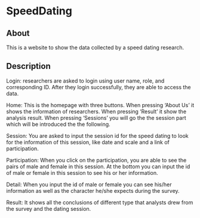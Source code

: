 # SpeedDating

## About

This is a website to show the data collected by a speed dating research.

## Description

Login: researchers are asked to login using user name, role, and corresponding ID. After they login successfully, they are able to access the data.

Home: This is the homepage with three buttons. When pressing ‘About Us’ it shows the information of researchers. When pressing ‘Result’ it show the analysis result. When pressing ‘Sessions’ you will go the the session part which will be introduced the the following.

Session: You are asked to input the session id for the speed dating to look for the information of this session, like date and scale and a link of participation.

Participation: When you click on the participation, you are able to see the pairs of male and female in this session. At the bottom you can input the id of male or female in this session to see his or her information.

Detail: When you input the id of male or female you can see his/her information as well as the character he/she expects during the survey.

Result: It shows all the conclusions of different type that analysts drew from the survey and the dating session.

